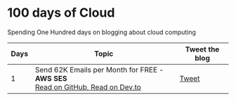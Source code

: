 # 100 days of Cloud
Spending One Hundred days on blogging about cloud computing

|  Days | Topic  | Tweet the blog|
| ------------ | ------------ | ------------ |
|  1 | Send 62K Emails per Month for FREE - **AWS SES** </br>[Read on GitHub, ](./assets/001-AMAZON%20SES/Send%2062K%20Emails%20per%20Month%20for%20FREE%20-%20AWS%20SES.md) [Read on Dev.to ](https://dev.to/anuvindhs/how-to-send-62000-emails-for-free-amazon-ses-3oc6) | [Tweet](https://link.anuvindh.com/twitter/DAY-1-AMAZON-SES-tweet.html) |

